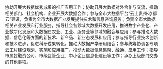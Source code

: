 协助开展大数据优秀成果的推广应用工作；协助开展大数据对外合作与交流，推动相关部门、社会机构、企业开展大数据合作；参与全市大数据平台“云上贵州·凉都云”建设，负责为全市大数据产业发展提供技术和信息咨询服务；负责全市大数据相关产业发展和行业服务，指导社会各领域大数据开发应用，推进数字产业化、产业数字化发展和大数据在农业、工业、服务业等领域的融合与应用；参与推动大数据、信息化等方面的新技术、新产品、新业态发展和应用；参与指导行业技术创新和技术进步，促进科研成果转化，推动大数据产学研用结合；参与统筹协调各专项云工程建设规划、实施和应用推广，推动大数据信息集聚、融通、应用工作；指导市属投融资公司、市级监管企业、中小企业信息化建设等工作；承办上级部门交办的其他事项。